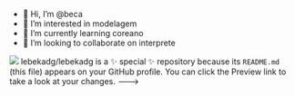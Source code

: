 - 👋 Hi, I’m @beca
- 👀 I’m interested in modelagem
- 🌱 I’m currently learning coreano
- 💞️ I’m looking to collaborate on interprete
  

![](https://media1.tenor.com/m/WmKmDWoCN2wAAAAC/cute-okay.gif)
lebekadg/lebekadg is a ✨ special ✨ repository because its `README.md` (this file) appears on your GitHub profile.
You can click the Preview link to take a look at your changes.
--->
